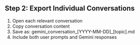 ## Step 2: Export Individual Conversations
1. Open each relevant conversation
2. Copy conversation content
3. Save as: gemini_conversation_[YYYY-MM-DD]_[topic].md
4. Include both user prompts and Gemini responses
